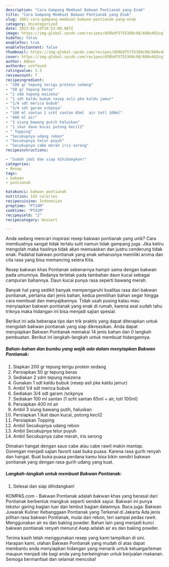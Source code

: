 ```yaml
---
description: "Cara Gampang Membuat Bakwan Pontianak yang Enak"
title: "Cara Gampang Membuat Bakwan Pontianak yang Enak"
slug: 1861-cara-gampang-membuat-bakwan-pontianak-yang-enak
category: Uncategorized
date: 2023-02-24T19:53:00.087Z
image: https://img-global.cpcdn.com/recipes/d50bdf5755308c98/680x482cq70/bakwan-pontianak-foto-resep-utama.jpg
hideToc: false
enableToc: true
enableTocContent: false
thumbnail: https://img-global.cpcdn.com/recipes/d50bdf5755308c98/680x482cq70/bakwan-pontianak-foto-resep-utama.jpg
cover: https://img-global.cpcdn.com/recipes/d50bdf5755308c98/680x482cq70/bakwan-pontianak-foto-resep-utama.jpg
author: Admin
authorAv: notfound
ratingvalue: 3.3
reviewcount: 7
recipeingredient:
- "200 gr tepung terigu protein sedang"
- "50 gr tepung beras"
- "2 sdm tepung maizena"
- "1 sdt kaldu bubuk resep asli pke kaldu jamur"
- "1/4 sdt merica bubuk"
- "3/4 sdt garam sckpnya"
- "100 ml santan 1 scht santan 65ml  air totl 100ml"
- "400 ml air"
- "3 siung bawang putih haluskan"
- "1 ikat daun kucai potong kecil2"
- " Topping"
- "Secukupnya udang rebon"
- "Secukupnya telur puyuh"
- "Secukupnya cabe merah iris serong"
recipeinstructions:

- "Sudah jadi dan siap dihidangkan!"
categories:
- Resep
tags:
- bakwan
- pontianak

katakunci: bakwan pontianak 
nutrition: 145 calories
recipecuisine: Indonesian
preptime: "PT14M"
cooktime: "PT41M"
recipeyield: "2"
recipecategory: Dessert

---
```





Anda sedang mencari inspirasi resep bakwan pontianak yang unik? Cara membuatnya sangat tidak terlalu sulit namun tidak gampang juga. Jika keliru mengolah maka hasilnya tidak akan memuaskan dan justru cenderung tidak enak. Padahal bakwan pontianak yang enak seharusnya memiliki aroma dan cita rasa yang bisa memancing selera Kita.





Resep bakwan khas Pontianak sebenarnya hampir sama dengan bakwan pada umumnya. Bedanya terletak pada tambahan daun kucai sebagai campuran bahannya. Daun kucai punya rasa seperti bawang merah.

Banyak hal yang sedikit banyak mempengaruhi kualitas rasa dari bakwan pontianak, pertama dari jenis bahan, kedua pemilihan bahan segar hingga cara membuat dan menyajikannya. Tidak usah pusing kalau mau menyiapkan bakwan pontianak yang enak di rumah, karena asal sudah tahu triknya maka hidangan ini bisa menjadi sajian spesial.






Berikut ini ada beberapa tips dan trik praktis yang dapat diterapkan untuk mengolah bakwan pontianak yang siap dikreasikan. Anda dapat menyiapkan Bakwan Pontianak memakai 14 jenis bahan dan 0 langkah pembuatan. Berikut ini langkah-langkah untuk membuat hidangannya.

<!--inarticleads1-->

##### Bahan-bahan dan bumbu yang wajib ada dalam menyiapkan Bakwan Pontianak:

1. Siapkan 200 gr tepung terigu protein sedang
1. Persiapkan 50 gr tepung beras
1. Sediakan 2 sdm tepung maizena
1. Gunakan 1 sdt kaldu bubuk (resep asli pke kaldu jamur)
1. Ambil 1/4 sdt merica bubuk
1. Sediakan 3/4 sdt garam /sckpnya
1. Sediakan 100 ml santan (1 scht santan 65ml + air, totl 100ml)
1. Persiapkan 400 ml air
1. Ambil 3 siung bawang putih, haluskan
1. Persiapkan 1 ikat daun kucai, potong kecil2
1. Persiapkan  Topping
1. Ambil Secukupnya udang rebon
1. Ambil Secukupnya telur puyuh
1. Ambil Secukupnya cabe merah, iris serong


Dimakan hangat dengan saus cabe atau cabe rawit makin mantap. Gorengan menjadi sajian favorit saat buka puasa. Karena rasa gurih renyah dan hangat. Buat buka puasa perdana kamu bisa bikin sendiri bakwan pontianak yang dengan rasa gurih udang yang kuat. 

<!--inarticleads2-->

##### Langkah-langkah untuk membuat Bakwan Pontianak:


1. Selesai dan siap dihidangkan!

KOMPAS.com - Bakwan Pontianak adalah bakwan khas yang berasal dari Pontianak berbentuk mangkuk seperti sendok sayur. Bakwan ini punya tekstur garing bagian luar dan lembut bagian dalamnya. Baca juga: Bakwan Juwarak Kuliner Kebanggaan Pontianak yang Terkenal di Jakarta Ada jenis pilihan rasa bakwan Pontianak, mulai dari rebon, teri sampai pedas rawit. Menggunakan air es dan baking powder. Bahan lain yang menjadi kunci bakwan pontianak renyah menurut Asep adalah air es dan baking powder. 

Terima kasih telah menggunakan resep yang kami tampilkan di sini. Harapan kami, olahan Bakwan Pontianak yang mudah di atas dapat membantu anda menyiapkan hidangan yang menarik untuk keluarga/teman maupun menjadi ide bagi anda yang berkeinginan untuk berjualan makanan. Semoga bermanfaat dan selamat mencoba!
